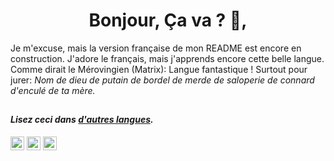 <h1 align="center">Bonjour, Ça va ? 👋,</h1>

Je m'excuse, mais la version française de mon README est encore en construction. J'adore le français, mais j'apprends encore cette belle langue. 
Comme dirait le Mérovingien (Matrix): Langue fantastique ! Surtout pour jurer: _Nom de dieu de putain de bordel de merde de saloperie de connard d'enculé de ta mère._

##

#### _Lisez ceci dans [d'autres langues](translations/Translations.md)._
<kbd>[<img title="Português" alt="Português" src="https://cdn.staticaly.com/gh/hjnilsson/country-flags/master/svg/br.svg" width="22">](translations/README.pt_br.md)</kbd>
<kbd>[<img title="Española" alt="Española" src="https://cdn.staticaly.com/gh/hjnilsson/country-flags/master/svg/es.svg" width="22">](translations/README.es.md)</kbd>
<kbd>[<img title="Inglês" alt="Inglês" src="https://cdn.staticaly.com/gh/hjnilsson/country-flags/master/svg/us.svg" width="22">](README.md)</kbd>
